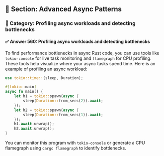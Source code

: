 ## 📘 Section: Advanced Async Patterns  
### 🔹 Category: Profiling async workloads and detecting bottlenecks  
#### ✅ Answer 560: Profiling async workloads and detecting bottlenecks

To find performance bottlenecks in async Rust code, you can use tools like `tokio-console` for live task monitoring and `flamegraph` for CPU profiling. These tools help visualize where your async tasks spend time. Here is an example of profiling an async workload:

```rust
use tokio::time::{sleep, Duration};

#[tokio::main]
async fn main() {
    let h1 = tokio::spawn(async {
        sleep(Duration::from_secs(2)).await;
    });
    let h2 = tokio::spawn(async {
        sleep(Duration::from_secs(1)).await;
    });
    h1.await.unwrap();
    h2.await.unwrap();
}
```

You can monitor this program with `tokio-console` or generate a CPU flamegraph using `cargo flamegraph` to identify bottlenecks.
